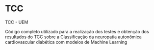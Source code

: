# TCC
TCC - UEM

Código completo utilizado para a realização dos testes e obtenção dos resultados do TCC sobre a Classificação da neuropatia autonômica cardiovascular diabética com 
modelos de Machine Learning
